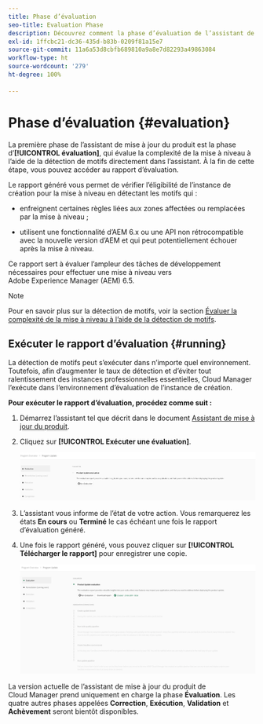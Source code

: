 ```yaml
---
title: Phase d’évaluation
seo-title: Evaluation Phase
description: Découvrez comment la phase d’évaluation de l’assistant de mise à jour du produit évalue la complexité de la mise à niveau à l’aide de la détection de motifs.
exl-id: 1ffcbc21-dc36-435d-b83b-0209f81a15e7
source-git-commit: 11a6a53d8cbfb689810a9a8e7d82293a49863084
workflow-type: ht
source-wordcount: '279'
ht-degree: 100%

---
```



# Phase d’évaluation {#evaluation}

La première phase de l’assistant de mise à jour du produit est la phase d’**[!UICONTROL évaluation]**, qui évalue la complexité de la mise à niveau à l’aide de la détection de motifs directement dans l’assistant. À la fin de cette étape, vous pouvez accéder au rapport d’évaluation.

Le rapport généré vous permet de vérifier l’éligibilité de l’instance de création pour la mise à niveau en détectant les motifs qui :

* enfreignent certaines règles liées aux zones affectées ou remplacées par la mise à niveau ;

* utilisent une fonctionnalité d’AEM 6.x ou une API non rétrocompatible avec la nouvelle version d’AEM et qui peut potentiellement échouer après la mise à niveau.

Ce rapport sert à évaluer l’ampleur des tâches de développement nécessaires pour effectuer une mise à niveau vers Adobe Experience Manager (AEM) 6.5.

>[!NOTE]
>
>Pour en savoir plus sur la détection de motifs, voir la section [Évaluer la complexité de la mise à niveau à l’aide de la détection de motifs](https://experienceleague.adobe.com/fr/docs/experience-manager-65/content/implementing/deploying/upgrading/pattern-detector).

## Exécuter le rapport d’évaluation {#running}

La détection de motifs peut s’exécuter dans n’importe quel environnement. Toutefois, afin d’augmenter le taux de détection et d’éviter tout ralentissement des instances professionnelles essentielles, Cloud Manager l’exécute dans l’environnement d’évaluation de l’instance de création.

**Pour exécuter le rapport d’évaluation, procédez comme suit :**

1. Démarrez l’assistant tel que décrit dans le document [Assistant de mise à jour du produit](/help/product-update-wizard/overview.md).

1. Cliquez sur **[!UICONTROL Exécuter une évaluation]**.

   ![Exécuter une évaluation](/help/assets/Run-Evaluation.png)

1. L’assistant vous informe de l’état de votre action. Vous remarquerez les états **En cours** ou **Terminé** le cas échéant une fois le rapport d’évaluation généré.

1. Une fois le rapport généré, vous pouvez cliquer sur **[!UICONTROL Télécharger le rapport]** pour enregistrer une copie.

   ![Rapport créé](/help/assets/Evaluation-1.png)

La version actuelle de l’assistant de mise à jour du produit de Cloud Manager prend uniquement en charge la phase **Évaluation**. Les quatre autres phases appelées **Correction**, **Exécution**, **Validation** et **Achèvement** seront bientôt disponibles.
